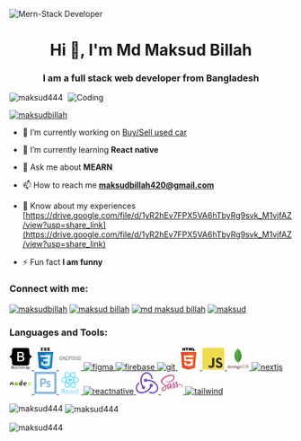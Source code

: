 ![Mern-Stack Developer](https://www.wingstechsolutions.com/wp-content/uploads/2022/03/full-stack-development.gif)
<h1 align="center">Hi 👋, I'm Md Maksud Billah</h1>
<h3 align="center">I am a full stack web developer from Bangladesh</h3>
<img align="right" alt="Coding" width="400" src="https://miro.medium.com/max/1360/0*7Q3yvSIv_t0ioJ-Z.gif">

<p align="left"> <img src="https://komarev.com/ghpvc/?username=maksud444&label=Profile%20views&color=0e75b6&style=flat" alt="maksud444" /> </p>

<p align="left"> <a href="https://twitter.com/maksudbillah" target="blank"><img src="https://img.shields.io/twitter/follow/maksudbillah?logo=twitter&style=for-the-badge" alt="maksudbillah" /></a> </p>

- 🔭 I’m currently working on [Buy/Sell used car](https://buy-sell-usedcar-4bd1f.web.app)

- 🌱 I’m currently learning **React native**

- 💬 Ask me about **MEARN**

- 📫 How to reach me **maksudbillah420@gmail.com**

- 📄 Know about my experiences [https://drive.google.com/file/d/1yR2hEv7FPX5VA6hTbyRg9svk_M1vjfAZ/view?usp=share_link](https://drive.google.com/file/d/1yR2hEv7FPX5VA6hTbyRg9svk_M1vjfAZ/view?usp=share_link)

- ⚡ Fun fact **I am funny**

<h3 align="left">Connect with me:</h3>
<p align="left">
<a href="https://twitter.com/maksudbillah" target="blank"><img align="center" src="https://raw.githubusercontent.com/rahuldkjain/github-profile-readme-generator/master/src/images/icons/Social/twitter.svg" alt="maksudbillah" height="30" width="40" /></a>
<a href="https://linkedin.com/in/maksud billah" target="blank"><img align="center" src="https://raw.githubusercontent.com/rahuldkjain/github-profile-readme-generator/master/src/images/icons/Social/linked-in-alt.svg" alt="maksud billah" height="30" width="40" /></a>
<a href="https://fb.com/md maksud billah" target="blank"><img align="center" src="https://raw.githubusercontent.com/rahuldkjain/github-profile-readme-generator/master/src/images/icons/Social/facebook.svg" alt="md maksud billah" height="30" width="40" /></a>
<a href="https://instagram.com/maksud" target="blank"><img align="center" src="https://raw.githubusercontent.com/rahuldkjain/github-profile-readme-generator/master/src/images/icons/Social/instagram.svg" alt="maksud" height="30" width="40" /></a>
</p>

<h3 align="left">Languages and Tools:</h3>
<p align="left"> <a href="https://getbootstrap.com" target="_blank" rel="noreferrer"> <img src="https://raw.githubusercontent.com/devicons/devicon/master/icons/bootstrap/bootstrap-plain-wordmark.svg" alt="bootstrap" width="40" height="40"/> </a> <a href="https://www.w3schools.com/css/" target="_blank" rel="noreferrer"> <img src="https://raw.githubusercontent.com/devicons/devicon/master/icons/css3/css3-original-wordmark.svg" alt="css3" width="40" height="40"/> </a> <a href="https://expressjs.com" target="_blank" rel="noreferrer"> <img src="https://raw.githubusercontent.com/devicons/devicon/master/icons/express/express-original-wordmark.svg" alt="express" width="40" height="40"/> </a> <a href="https://www.figma.com/" target="_blank" rel="noreferrer"> <img src="https://www.vectorlogo.zone/logos/figma/figma-icon.svg" alt="figma" width="40" height="40"/> </a> <a href="https://firebase.google.com/" target="_blank" rel="noreferrer"> <img src="https://www.vectorlogo.zone/logos/firebase/firebase-icon.svg" alt="firebase" width="40" height="40"/> </a> <a href="https://git-scm.com/" target="_blank" rel="noreferrer"> <img src="https://www.vectorlogo.zone/logos/git-scm/git-scm-icon.svg" alt="git" width="40" height="40"/> </a> <a href="https://www.w3.org/html/" target="_blank" rel="noreferrer"> <img src="https://raw.githubusercontent.com/devicons/devicon/master/icons/html5/html5-original-wordmark.svg" alt="html5" width="40" height="40"/> </a> <a href="https://developer.mozilla.org/en-US/docs/Web/JavaScript" target="_blank" rel="noreferrer"> <img src="https://raw.githubusercontent.com/devicons/devicon/master/icons/javascript/javascript-original.svg" alt="javascript" width="40" height="40"/> </a> <a href="https://www.mongodb.com/" target="_blank" rel="noreferrer"> <img src="https://raw.githubusercontent.com/devicons/devicon/master/icons/mongodb/mongodb-original-wordmark.svg" alt="mongodb" width="40" height="40"/> </a> <a href="https://nextjs.org/" target="_blank" rel="noreferrer"> <img src="https://cdn.worldvectorlogo.com/logos/nextjs-2.svg" alt="nextjs" width="40" height="40"/> </a> <a href="https://nodejs.org" target="_blank" rel="noreferrer"> <img src="https://raw.githubusercontent.com/devicons/devicon/master/icons/nodejs/nodejs-original-wordmark.svg" alt="nodejs" width="40" height="40"/> </a> <a href="https://www.photoshop.com/en" target="_blank" rel="noreferrer"> <img src="https://raw.githubusercontent.com/devicons/devicon/master/icons/photoshop/photoshop-line.svg" alt="photoshop" width="40" height="40"/> </a> <a href="https://reactjs.org/" target="_blank" rel="noreferrer"> <img src="https://raw.githubusercontent.com/devicons/devicon/master/icons/react/react-original-wordmark.svg" alt="react" width="40" height="40"/> </a> <a href="https://reactnative.dev/" target="_blank" rel="noreferrer"> <img src="https://reactnative.dev/img/header_logo.svg" alt="reactnative" width="40" height="40"/> </a> <a href="https://redux.js.org" target="_blank" rel="noreferrer"> <img src="https://raw.githubusercontent.com/devicons/devicon/master/icons/redux/redux-original.svg" alt="redux" width="40" height="40"/> </a> <a href="https://sass-lang.com" target="_blank" rel="noreferrer"> <img src="https://raw.githubusercontent.com/devicons/devicon/master/icons/sass/sass-original.svg" alt="sass" width="40" height="40"/> </a> <a href="https://tailwindcss.com/" target="_blank" rel="noreferrer"> <img src="https://www.vectorlogo.zone/logos/tailwindcss/tailwindcss-icon.svg" alt="tailwind" width="40" height="40"/> </a> </p>

<p><img align="left" src="https://github-readme-stats.vercel.app/api/top-langs?username=maksud444&show_icons=true&locale=en&layout=compact" alt="maksud444" /></p>

<p>&nbsp;<img align="center" src="https://github-readme-stats.vercel.app/api?username=maksud444&show_icons=true&locale=en" alt="maksud444" /></p>

<p><img align="center" src="https://github-readme-streak-stats.herokuapp.com/?user=maksud444&" alt="maksud444" /></p>
